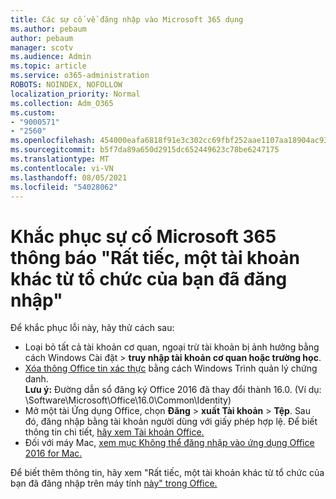 ```yaml
---
title: Các sự cố về đăng nhập vào Microsoft 365 dụng
ms.author: pebaum
author: pebaum
manager: scotv
ms.audience: Admin
ms.topic: article
ms.service: o365-administration
ROBOTS: NOINDEX, NOFOLLOW
localization_priority: Normal
ms.collection: Adm_O365
ms.custom:
- "9000571"
- "2560"
ms.openlocfilehash: 454000eafa6818f91e3c302cc69fbf252aae1107aa18904ac93a4756d4db642b
ms.sourcegitcommit: b5f7da89a650d2915dc652449623c78be6247175
ms.translationtype: MT
ms.contentlocale: vi-VN
ms.lasthandoff: 08/05/2021
ms.locfileid: "54028062"
---
```

# <a name="fixing-the-microsoft-365-apps-sorry-another-account-from-your-organization-is-already-signed-in-message"></a>Khắc phục sự cố Microsoft 365 thông báo "Rất tiếc, một tài khoản khác từ tổ chức của bạn đã đăng nhập"

Để khắc phục lỗi này, hãy thử cách sau:

- Loại bỏ tất cả tài khoản cơ quan, ngoại trừ tài khoản bị ảnh hưởng bằng cách Windows Cài đặt > **truy nhập tài khoản cơ quan hoặc trường học**.
- [Xóa thông Office tin xác thực](https://docs.microsoft.com/office/troubleshoot/error-messages/another-account-already-signed-in#step-3-clear-cached-credentials-on-the-computer) bằng cách Windows Trình quản lý chứng danh.<br/>
    **Lưu ý:** Đường dẫn sổ đăng ký Office 2016 đã thay đổi thành 16.0. (Ví dụ: \Software\Microsoft\Office\16.0\Common\Identity\)
- Mở một tài Ứng dụng Office, chọn **Đăng**  >  **xuất Tài khoản**  >  **Tệp**. Sau đó, đăng nhập bằng tài khoản người dùng với giấy phép hợp lệ. Để biết thông tin chi tiết, [hãy xem Tài khoản Office.](https://support.office.com/article/accounts-in-office-628ea040-f265-49de-b986-be09c3ebf8a9)
- Đối với máy Mac, [xem mục Không thể đăng nhập vào ứng dụng Office 2016 for Mac.](https://docs.microsoft.com/office365/troubleshoot/authentication/sign-in-to-office-2016-for-mac-fail)

Để biết thêm thông tin, hãy xem "Rất tiếc, một tài khoản khác từ tổ chức của bạn đã đăng nhập trên máy tính [này" trong Office.](https://docs.microsoft.com/office/troubleshoot/error-messages/another-account-already-signed-in)
